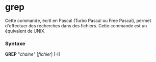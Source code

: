 # grep
Cette commande, écrit en Pascal (Turbo Pascal ou Free Pascal), permet d'effectuer des recherches dans des fichiers. Cette commande est un équivalent de UNIX.

<h3>Syntaxe</h3>

<b>GREP</b> "<i>chaine</i>" [<i>fichier</i>] [-I]
